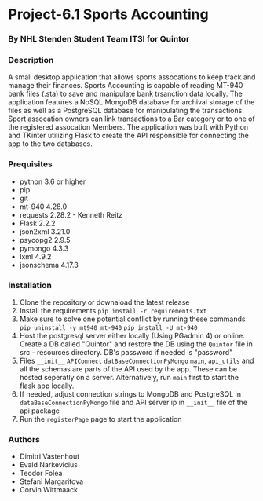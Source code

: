 # Project-6.1 Sports Accounting
### By NHL Stenden Student Team IT3I for Quintor

<h3> Description </h3>
A small desktop application that allows sports assocations to keep track and manage their finances. Sports Accounting is capable of reading MT-940 bank files (.sta) to save and manipulate bank trsanction data locally. The application features a NoSQL MongoDB database for archival storage of the files as well as a PostgreSQL database for manipulating the transactions. 
Sport assocation owners can link transactions to a Bar category or to one of the registered assocation Members.
The application was built with Python and TKinter utilizing Flask to create the API responsible for connecting the app to the two databases.


<h3> Prequisites </h3>

* python 3.6 or higher
* pip
* git
* mt-940 4.28.0
* requests 2.28.2 - Kenneth Reitz
* Flask 2.2.2
* json2xml 3.21.0
* psycopg2 2.9.5
* pymongo 4.3.3
* lxml 4.9.2
* jsonschema 4.17.3


<h3> Installation </h3>

1. Clone the repository or downaload the latest release
2. Install the requirements `pip install -r requirements.txt`
3. Make sure to solve one potential conflict by running these commands
`pip uninstall -y mt940 mt-940`
`pip install -U mt-940`
4. Host the postgresql server either locally (Using PGadmin 4) or online. Create a DB called "Quintor" and restore the DB using the `Quintor` file in src - resources directory. DB's password if needed is "password"
5. Files `__init__` `APIConnect` `datBaseConnectionPyMongo` `main`, `api_utils` and all the schemas are parts of the API used by the app. These can be hosted seperatly on a server. Alternatively, run `main` first to start the flask app locally.
6. If needed, adjust connection strings to MongoDB and PostgreSQL in `dataBaseConnectionPyMongo` file and API server ip in `__init__` file of the api package
7. Run the `registerPage` page to start the application 

<h3> Authors </h3>
    
* Dimitri Vastenhout
* Evald Narkevicius
* Teodor Folea
* Stefani Margaritova
* Corvin Wittmaack



